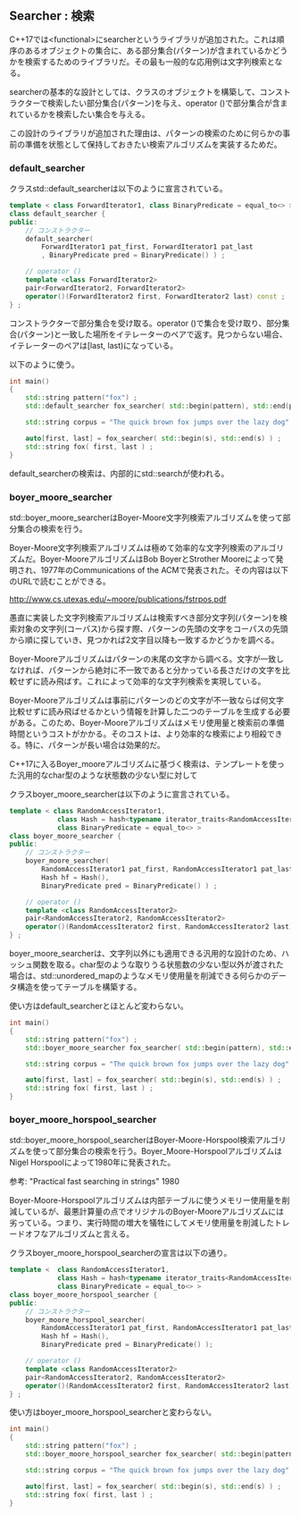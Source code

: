 ## Searcher : 検索

C++17では\<functional\>にsearcherというライブラリが追加された。これは順序のあるオブジェクトの集合に、ある部分集合(パターン)が含まれているかどうかを検索するためのライブラリだ。その最も一般的な応用例は文字列検索となる。

searcherの基本的な設計としては、クラスのオブジェクトを構築して、コンストラクターで検索したい部分集合(パターン)を与え、operator ()で部分集合が含まれているかを検索したい集合を与える。

この設計のライブラリが追加された理由は、パターンの検索のために何らかの事前の準備を状態として保持しておきたい検索アルゴリズムを実装するためだ。

### default_searcher

クラスstd::default_searcherは以下のように宣言されている。

~~~c++
template < class ForwardIterator1, class BinaryPredicate = equal_to<> >
class default_searcher {
public:
    // コンストラクター
    default_searcher( 
        ForwardIterator1 pat_first, ForwardIterator1 pat_last
        , BinaryPredicate pred = BinaryPredicate() ) ;

    // operator ()
    template <class ForwardIterator2>
    pair<ForwardIterator2, ForwardIterator2>
    operator()(ForwardIterator2 first, ForwardIterator2 last) const ;
} ;
~~~

コンストラクターで部分集合を受け取る。operator ()で集合を受け取り、部分集合(パターン)と一致した場所をイテレーターのペアで返す。見つからない場合、イテレーターのペアは[last, last)になっている。

以下のように使う。

~~~c++
int main()
{
    std::string pattern("fox") ;
    std::default_searcher fox_searcher( std::begin(pattern), std::end(pattern) ) ;

    std::string corpus = "The quick brown fox jumps over the lazy dog" ;

    auto[first, last] = fox_searcher( std::begin(s), std::end(s) ) ;
    std::string fox( first, last ) ;
}
~~~

default_searcherの検索は、内部的にstd::searchが使われる。

### boyer_moore_searcher

std::boyer_moore_searcherはBoyer-Moore文字列検索アルゴリズムを使って部分集合の検索を行う。

Boyer-Moore文字列検索アルゴリズムは極めて効率的な文字列検索のアルゴリズムだ。Boyer-MooreアルゴリズムはBob BoyerとStrother Mooreによって発明され、1977年のCommunications of the ACMで発表された。その内容は以下のURLで読むことができる。

<http://www.cs.utexas.edu/~moore/publications/fstrpos.pdf>

愚直に実装した文字列検索アルゴリズムは検索すべき部分文字列(パターン)を検索対象の文字列(コーパス)から探す際、パターンの先頭の文字をコーパスの先頭から順に探していき、見つかれば2文字目以降も一致するかどうかを調べる。

Boyer-Mooreアルゴリズムはパターンの末尾の文字から調べる。文字が一致しなければ、パターンから絶対に不一致であると分かっている長さだけの文字を比較せずに読み飛ばす。これによって効率的な文字列検索を実現している。

Boyer-Mooreアルゴリズムは事前にパターンのどの文字が不一致ならば何文字比較せずに読み飛ばせるかという情報を計算した二つのテーブルを生成する必要がある。このため、Boyer-Mooreアルゴリズムはメモリ使用量と検索前の準備時間というコストがかかる。そのコストは、より効率的な検索により相殺できる。特に、パターンが長い場合は効果的だ。

C++17に入るBoyer_mooreアルゴリズムに基づく検索は、テンプレートを使った汎用的なchar型のような状態数の少ない型に対して

クラスboyer_moore_searcherは以下のように宣言されている。

~~~c++
template < class RandomAccessIterator1,
            class Hash = hash<typename iterator_traits<RandomAccessIterator1>::value_type>,
            class BinaryPredicate = equal_to<> >
class boyer_moore_searcher {
public:
    // コンストラクター
    boyer_moore_searcher(
        RandomAccessIterator1 pat_first, RandomAccessIterator1 pat_last,
        Hash hf = Hash(),
        BinaryPredicate pred = BinaryPredicate() ) ;

    // operator ()
    template <class RandomAccessIterator2>
    pair<RandomAccessIterator2, RandomAccessIterator2>
    operator()(RandomAccessIterator2 first, RandomAccessIterator2 last) const;
} ;
~~~

boyer_moore_searcherは、文字列以外にも適用できる汎用的な設計のため、ハッシュ関数を取る。char型のような取りうる状態数の少ない型以外が渡された場合は、std::unordered_mapのようなメモリ使用量を削減できる何らかのデータ構造を使ってテーブルを構築する。

使い方はdefault_searcherとほとんど変わらない。


~~~c++
int main()
{
    std::string pattern("fox") ;
    std::boyer_moore_searcher fox_searcher( std::begin(pattern), std::end(pattern) ) ;

    std::string corpus = "The quick brown fox jumps over the lazy dog" ;

    auto[first, last] = fox_searcher( std::begin(s), std::end(s) ) ;
    std::string fox( first, last ) ;
}
~~~


### boyer_moore_horspool_searcher

std::boyer_moore_horspool_searcherはBoyer-Moore-Horspool検索アルゴリズムを使って部分集合の検索を行う。Boyer_Moore-HorspoolアルゴリズムはNigel Horspoolによって1980年に発表された。

参考: "Practical fast searching in strings" 1980

Boyer-Moore-Horspoolアルゴリズムは内部テーブルに使うメモリー使用量を削減しているが、最悪計算量の点でオリジナルのBoyer-Mooreアルゴリズムには劣っている。つまり、実行時間の増大を犠牲にしてメモリ使用量を削減したトレードオフなアルゴリズムと言える。

クラスboyer_moore_horspool_searcherの宣言は以下の通り。

~~~c++
template <  class RandomAccessIterator1,
            class Hash = hash<typename iterator_traits<RandomAccessIterator1>::value_type>,
            class BinaryPredicate = equal_to<> >
class boyer_moore_horspool_searcher {
public:
    // コンストラクター
    boyer_moore_horspool_searcher(
        RandomAccessIterator1 pat_first, RandomAccessIterator1 pat_last,
        Hash hf = Hash(),
        BinaryPredicate pred = BinaryPredicate() );

    // operator () 
    template <class RandomAccessIterator2>
    pair<RandomAccessIterator2, RandomAccessIterator2>
    operator()(RandomAccessIterator2 first, RandomAccessIterator2 last) const;
} ;
~~~

使い方はboyer_moore_horspool_searcherと変わらない。




~~~c++
int main()
{
    std::string pattern("fox") ;
    std::boyer_moore_horspool_searcher fox_searcher( std::begin(pattern), std::end(pattern) ) ;

    std::string corpus = "The quick brown fox jumps over the lazy dog" ;

    auto[first, last] = fox_searcher( std::begin(s), std::end(s) ) ;
    std::string fox( first, last ) ;
}
~~~
